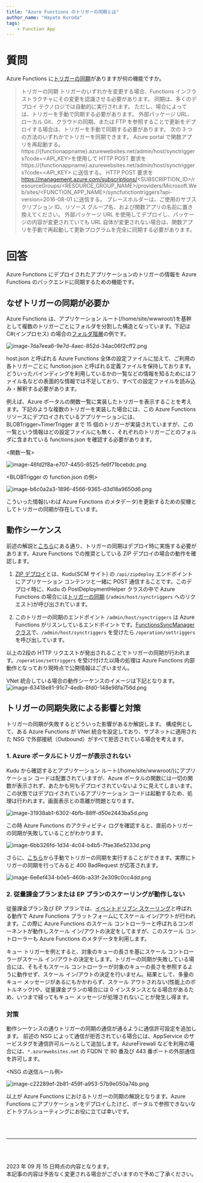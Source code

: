 ```yaml
---
title: "Azure Functions のトリガーの同期とは"
author_name: "Hayato Kuroda"
tags:
    - Function App
---
```


# 質問
Azure Functions に[トリガーの同期](https://learn.microsoft.com/ja-jp/azure/azure-functions/functions-deployment-technologies?tabs=windows#trigger-syncing)がありますが何の機能ですか。

> トリガーの同期
トリガーのいずれかを変更する場合、Functions インフラストラクチャにその変更を認識させる必要があります。 同期は、多くのデプロイ テクノロジでは自動的に実行されます。 ただし、場合によっては、トリガーを手動で同期する必要があります。 外部パッケージ URL、ローカル Git、クラウドの同期、または FTP を参照することで更新をデプロイする場合は、トリガーを手動で同期する必要があります。 次の 3 つの方法のいずれかでトリガーを同期できます。
Azure portal で関数アプリを再起動する。
https://{functionappname}.azurewebsites.net/admin/host/synctriggers?code=<API_KEY>を使用して HTTP POST 要求を https://{functionappname}.azurewebsites.net/admin/host/synctriggers?code=<API_KEY> に送信する。
HTTP POST 要求を https://management.azure.com/subscriptions/<SUBSCRIPTION_ID>/resourceGroups/<RESOURCE_GROUP_NAME>/providers/Microsoft.Web/sites/<FUNCTION_APP_NAME>/syncfunctiontriggers?api-version=2016-08-01 に送信する。 プレースホルダーは、ご使用のサブスクリプション ID、リソース グループ名、および関数アプリの名前に置き換えてください。
外部パッケージ URL を使用してデプロイし、パッケージの内容が変更されていても URL 自体が変更されない場合は、関数アプリを手動で再起動して更新プログラムを完全に同期する必要があります。

# 回答
Azure Functions にデプロイされたアプリケーションのトリガーの情報を Azure Functions のバックエンドに同期するための機能です。

## なぜトリガーの同期が必要か
Azure Functions は、アプリケーション ルート(/home/site/wwwroot/)を基幹として複数のトリガーごとにフォルダを分割した構造となっています。下記は C#(インプロセス) の場合の[フォルダ階層](https://learn.microsoft.com/ja-jp/azure/azure-functions/functions-dotnet-class-library?tabs=v4%2Ccmd#functions-class-library-project)の例です。

![image-7da7eea6-9e7d-4aec-852d-34ac06f2cff2.png]({{site.baseurl}}/media/2023/09/image-7da7eea6-9e7d-4aec-852d-34ac06f2cff2.png)


host.json と呼ばれる Azure Functions 全体の設定ファイルに加えて、ご利用の各トリガーごとに function.json と呼ばれる定義ファイルを保持しております。どういったバインディングを利用しているかの一覧などの情報を知るためにはファイル名などの表面的な情報では不足しており、すべての設定ファイルを読み込み・解釈する必要があります。

例えば、Azure ポータルの関数一覧に実装したトリガーを表示することを考えます。下記のような複数のトリガーを実装した場合には、この Azure Functions リソースにデプロイされているアプリケーションには、BLOBTrigger~TimerTrigger まで 15 個のトリガーが実装されていますが、この一覧という情報はどの設定ファイルにも無く、それぞれのトリガーごとのフォルダに含まれている functions.json を確認する必要があります。

<関数一覧>

![image-46fd2f8a-e707-4450-8525-fe6f71bcebdc.png]({{site.baseurl}}/media/2023/09/image-46fd2f8a-e707-4450-8525-fe6f71bcebdc.png)

<BLOBTrigger の function.json の例>

![image-b6c0a2a3-1896-4566-9365-d3d18a9650d6.png]({{site.baseurl}}/media/2023/09/image-b6c0a2a3-1896-4566-9365-d3d18a9650d6.png)

こういった情報(いわば Azure Functions のメタデータ)を更新するための契機としてトリガーの同期が存在しています。


## 動作シーケンス
前述の解説と[こちら](https://learn.microsoft.com/ja-jp/azure/azure-functions/functions-deployment-technologies?tabs=windows#trigger-syncing)にある通り、トリガーの同期はデプロイ時に実施する必要があります。Azure Functions での推奨としている ZIP デプロイの場合の動作を確認します。

1. [ZIP デプロイ](https://github.com/projectkudu/kudu/wiki/Deploying-from-a-zip-file-or-url)とは、Kudu(SCM サイト) の `/api/zipdeploy` エンドポイントにアプリケーション コンテンツと一緒に POST 通信することです。このデプロイ時に、Kudu の PostDeploymentHelper クラスの中で Azure Functions の場合には[トリガーの同期](https://github.com/projectkudu/kudu/blob/98d12cf400675bf0c5fefffd92c4dc6f36d6e33b/Kudu.Core/Helpers/PostDeploymentHelper.cs#L299-L300) (`/admin/host/synctriggers` へのリクエスト)が呼び出されています。


2. このトリガーの同期のエンドポイント `/admin/host/synctriggers` は Azure Functions がリスンしているエンドポイントです。[FunctionsSyncManager クラス](https://github.com/Azure/azure-functions-host/blob/ed7e802e2e48d31754bf2ce9ee7033a4f0ab9c00/src/WebJobs.Script.WebHost/Management/FunctionsSyncManager.cs#L725-L726)で、`/admin/host/synctriggers` を受けたら `/operation/settriggers` を呼び出しています。

以上の2段の HTTP リクエストが発出されることでトリガーの同期が行われます。`/operation/settriggers` を受け付けた以降の処理は Azure Functions 内部動作となっており現時点で公開情報はございません。 

VNet 統合している場合の動作シーケンスのイメージは下記となります。
![image-63418e81-91c7-4edb-8fd0-148e98fa756d.png]({{site.baseurl}}/media/2023/09/image-63418e81-91c7-4edb-8fd0-148e98fa756d.png)

## トリガーの同期失敗による影響と対策
トリガーの同期が失敗するとどういった影響があるか解説します。
構成例として、ある Azure Functions が VNet 統合を設定しており、サブネットに適用された NSG で外部接続（Outbound）がすべて拒否されている場合を考えます。

### 1. Azure ポータルにトリガーが表示されない
Kudu から確認するとアプリケーション ルート(/home/site/wwwroot/)にアプリケーション コードは配置されていますが、Azure ポータルの関数には一切の関数が表示されず、あたかも何もデプロイされていないように見えてしまいます。この状態ではデプロイされているアプリケーション コードは起動するため、処理は行われます。画面表示との乖離が問題となります。

![image-31938ab1-6302-4bfb-88ff-d50e2443ba5d.png]({{site.baseurl}}/media/2023/09/image-31938ab1-6302-4bfb-88ff-d50e2443ba5d.png)

この時 Azure Functions のアクティビティ ログを確認すると、直前のトリガーの同期が失敗していることがわかります。

![image-6bb326fd-1d34-4c04-b4b5-7fae36e5233d.png]({{site.baseurl}}/media/2023/09/image-6bb326fd-1d34-4c04-b4b5-7fae36e5233d.png)

さらに、[こちら](https://learn.microsoft.com/ja-jp/rest/api/appservice/web-apps/sync-function-triggers)から手動でトリガーの同期を実行することができます。実際にトリガーの同期を行ってみると 400 BadRequest が応答されます。

![image-6e6ef434-b0e5-460b-a33f-2e309c0cc4dd.png]({{site.baseurl}}/media/2023/09/image-6e6ef434-b0e5-460b-a33f-2e309c0cc4dd.png)


### 2. 従量課金プランまたは EP プランのスケーリングが動作しない

従量課金プラン及び EP プランでは、[イベントドリブン スケーリング](https://learn.microsoft.com/ja-jp/azure/azure-functions/event-driven-scaling?tabs=azure-cli#runtime-scaling)と呼ばれる動作で Azure Functions プラットフォームにてスケール イン/アウトが行われます。この際に Azure Functions のスケール コントローラーと呼ばれるコンポーネントが動作しスケール イン/アウトの決定をしてますが、このスケール コントローラーも Azure Functions のメタデータを利用します。

キュー トリガーを例とすると、対象のキューの長さを基にスケール コントローラーがスケール イン/アウトの決定をします。トリガーの同期が失敗している場合には、そもそもスケール コントローラーが対象のキューの長さを参照するように動作せず、スケール イン/アウトの決定を行いません。結果として、多量のキュー メッセージがあるにもかかわらず、スケール アウトされない(性能上のボトルネック)や、従量課金プランの場合には 0 インスタンスとなる場合があるため、いつまで経ってもキュー メッセージが処理されないことが発生し得ます。


### 対策
動作シーケンスの通りトリガーの同期の通信が通るように通信許可設定を追加します。
前述の NSG によって通信が拒否されている場合には、AppService のサービスタグを通信許可ルールとして追加します。AzureFirewall などを利用の場合には、`*.azurewebsites.net` の FQDN で 80 番及び 443 番ポートの外部通信を許可します。

<NSG の送信ルール例>

![image-c22289ef-2b81-459f-a953-57b9e050a74b.png]({{site.baseurl}}/media/2023/09/image-c22289ef-2b81-459f-a953-57b9e050a74b.png)


以上が Azure Functions におけるトリガーの同期の解説となります。Azure Functions にアプリケーションをデプロイしたけど、ポータルで参照できないなどトラブルシューティングにお役に立てば幸いです。


<br>
<br>

---

<br>
<br>

2023 年 09 月 15 日時点の内容となります。<br>
本記事の内容は予告なく変更される場合がございますので予めご了承ください。

<br>
<br>